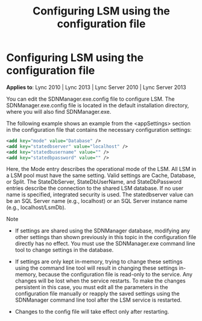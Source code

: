 ﻿---
title: Configuring LSM using the configuration file
TOCTitle: Configuring LSM using the configuration file
ms:assetid: 91a71769-df75-49a6-b305-8d202f6a5d12
ms:mtpsurl: https://msdn.microsoft.com/en-us/library/Dn785210(v=office.15)
ms:contentKeyID: 62952693
ms.date: 02/16/2015
mtps_version: v=office.15
dev_langs:
- xml
---

# Configuring LSM using the configuration file


**Applies to**: Lync 2010 | Lync 2013 | Lync Server 2010 | Lync Server 2013

You can edit the SDNManager.exe.config file to configure LSM. The SDNManager.exe.config file is located in the default installation directory, where you will also find SDNManager.exe.

The following example shows an example from the \<appSettings\> section in the configuration file that contains the necessary configuration settings:

```xml
<add key="mode" value="Database" />
<add key="statedbserver" value="localhost" />
<add key="statedbusername" value="" />
<add key="statedbpassword" value="" />
```

Here, the Mode entry describes the operational mode of the LSM. All LSM in a LSM pool must have the same setting. Valid settings are Cache, Database, or Split. The StateDbServer, StateDbUserName, and StateDbPassword entries describe the connection to the shared LSM database. If no user name is specified, integrated security is used. The statedbserver value can be an SQL Server name (e.g., localhost) or an SQL Server instance name (e.g., localhost/LsmDb).


> [!NOTE]
> <UL>
> <LI>
> <P>If settings are shared using the SDNManager database, modifying any other settings than shown previously in this topic in the configuration file directly has no effect. You must use the SDNManager.exe command line tool to change settings in the database.</P>
> <LI>
> <P>If settings are only kept in-memory, trying to change these settings using the command line tool will result in changing these settings in-memory, because the configuration file is read-only to the service. Any changes will be lost when the service restarts. To make the changes persistent in this case, you must edit all the parameters in the configuration file manually or reapply the saved settings using the SDNManager command line tool after the LSM service is restarted.</P>
> <LI>
> <P>Changes to the config file will take effect only after restarting.</P></LI></UL>


